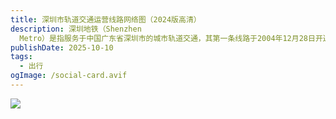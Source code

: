 ```yaml
---
title: 深圳市轨道交通运营线路网络图（2024版高清）
description: 深圳地铁（Shenzhen
  Metro）是指服务于中国广东省深圳市的城市轨道交通，其第一条线路于2004年12月28日开通运营，为中国内地第8座开通轨道交通的城市。  截至2024年12月，深圳地铁已开通运营线路共17条，全市地铁运营线路总长595.1千米，车站417座（含有轨电车，换乘站重复计算），构成覆盖深圳市罗湖区、福田区、南山区、盐田区、宝安区、龙华区、龙岗区、坪山区、光明区9个市辖行政区的城市轨道网络。  截至2024年12月，深圳地铁在建地铁线路共有17条（段）、城际铁路5条（段）、高速铁路1条。  2024年12月31日，深圳市城市轨道交通18条运营线路总客运量1188.49万人次，进站量高达662万人次，深铁集团所辖16条运营线路（含有轨电车）总客运量为1088.9万人次，均创下历史最高客流纪录。2023年，深圳地铁全网全年总客流量约27.05亿人次，日均客流量为741.28万人次
publishDate: 2025-10-10
tags:
  - 出行
ogImage: /social-card.avif
---
```



![](/assets/images/深圳市轨道交通（2024版高清）.jpg)
